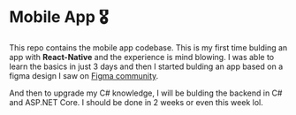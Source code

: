# Mobile App 🎖️

This repo contains the mobile app codebase. This is my first time bulding an app with **React-Native** and the experience is mind blowing. I was able to learn the basics in just 3 days and then I started bulding an app based on a figma design I saw on [Figma community](https://www.figma.com/proto/KO7dwifUAa8Byw2TMxQLcj?node-id=0-1&t=vNICL0r7b8DPznqe-6).

And then to upgrade my C# knowledge, I will be bulding the backend in C# and ASP.NET Core. I should be done in 2 weeks or even this week lol.

